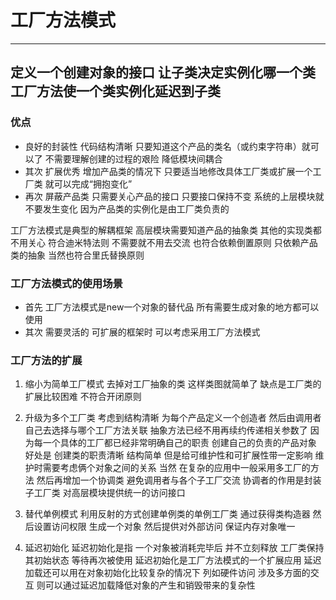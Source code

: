 # 工厂方法模式

----------

## 定义一个创建对象的接口 让子类决定实例化哪一个类 工厂方法使一个类实例化延迟到子类

### 优点
- 良好的封装性 代码结构清晰  只要知道这个产品的类名（或约束字符串）就可以了  不需要理解创建的过程的艰险 降低模块间耦合
- 其次 扩展优秀 增加产品类的情况下 只要适当地修改具体工厂类或扩展一个工厂类 就可以完成“拥抱变化”
- 再次 屏蔽产品类 只需要关心产品的接口 只要接口保持不变 系统的上层模块就不要发生变化 因为产品类的实例化是由工厂类负责的

工厂方法模式是典型的解耦框架 高层模块需要知道产品的抽象类 其他的实现类都不用关心 符合迪米特法则 不需要就不用去交流
也符合依赖倒置原则 只依赖产品类的抽象 当然也符合里氏替换原则

### 工厂方法模式的使用场景
- 首先 工厂方法模式是new一个对象的替代品 所有需要生成对象的地方都可以使用
- 其次  需要灵活的 可扩展的框架时  可以考虑采用工厂方法模式

### 工厂方法的扩展
1. 缩小为简单工厂模式 去掉对工厂抽象的类  这样类图就简单了  缺点是工厂类的扩展比较困难 不符合开闭原则

2. 升级为多个工厂类  考虑到结构清晰 为每个产品定义一个创造者 然后由调用者自己去选择与哪个工厂方法关联
抽象方法已经不用再续约传递相关参数了  因为每一个具体的工厂都已经非常明确自己的职责  创建自己的负责的产品对象
好处是 创建类的职责清晰 结构简单 但是给可维护性和可扩展性带一定影响 维护时需要考虑俩个对象之间的关系
当然 在复杂的应用中一般采用多工厂的方法 然后再增加一个协调类 避免调用者与各个子工厂交流 协调者的作用是封装子工厂类
对高层模块提供统一的访问接口

3. 替代单例模式
利用反射的方式创建单例类的单例工厂类 通过获得类构造器 然后设置访问权限 生成一个对象 然后提供对外部访问  保证内存对象唯一

4. 延迟初始化 延迟初始化是指 一个对象被消耗完毕后 并不立刻释放 工厂类保持其初始状态 等待再次被使用
延迟初始化是工厂方法模式的一个扩展应用  延迟加载还可以用在对象初始化比较复杂的情况下  列如硬件访问 涉及多方面的交互
则可以通过延迟加载降低对象的产生和销毁带来的复杂性

